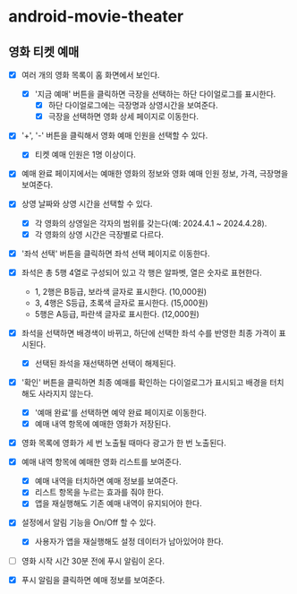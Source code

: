 # android-movie-theater

## 영화 티켓 예매

- [x] 여러 개의 영화 목록이 홈 화면에서 보인다.
    - [x] '지금 예매' 버튼을 클릭하면 극장을 선택하는 하단 다이얼로그를 표시한다.
        - [x] 하단 다이얼로그에는 극장명과 상영시간을 보여준다.
        - [x] 극장을 선택하면 영화 상세 페이지로 이동한다.

- [x] '+', '-' 버튼을 클릭해서 영화 예매 인원을 선택할 수 있다.
    - [x] 티켓 예매 인원은 1명 이상이다.

- [x] 예매 완료 페이지에서는 예매한 영화의 정보와 영화 예매 인원 정보, 가격, 극장명을 보여준다.

- [x] 상영 날짜와 상영 시간을 선택할 수 있다.
    - [x] 각 영화의 상영일은 각자의 범위를 갖는다(예: 2024.4.1 ~ 2024.4.28).
    - [x] 각 영화의 상영 시간은 극장별로 다르다.

- [x] '좌석 선택' 버튼을 클릭하면 좌석 선택 페이지로 이동한다.

- [x] 좌석은 총 5행 4열로 구성되어 있고 각 행은 알파벳, 열은 숫자로 표현한다.
    - 1, 2행은 B등급, 보라색 글자로 표시한다. (10,000원)
    - 3, 4행은 S등급, 초록색 글자로 표시한다. (15,000원)
    - 5행은 A등급, 파란색 글자로 표시한다. (12,000원)

- [x] 좌석을 선택하면 배경색이 바뀌고, 하단에 선택한 좌석 수를 반영한 최종 가격이 표시된다.
    - [x] 선택된 좌석을 재선택하면 선택이 해제된다.

- [x] '확인' 버튼을 클릭하면 최종 예매를 확인하는 다이얼로그가 표시되고 배경을 터치해도 사라지지 않는다.
    - [x] '예매 완료'를 선택하면 예약 완료 페이지로 이동한다.
    - [x] 예매 내역 항목에 예매한 영화가 저장된다.

- [x] 영화 목록에 영화가 세 번 노출될 때마다 광고가 한 번 노출된다.

- [x] 예매 내역 항목에 예매한 영화 리스트를 보여준다.
    - [x] 예매 내역을 터치하면 예매 정보를 보여준다.
    - [x] 리스트 항목을 누르는 효과를 줘야 한다.
    - [x] 앱을 재실행해도 기존 예매 내역이 유지되어야 한다.

- [x] 설정에서 알림 기능을 On/Off 할 수 있다.
    - [x] 사용자가 앱을 재실행해도 설정 데이터가 남아있어야 한다.

- [ ] 영화 시작 시간 30분 전에 푸시 알림이 온다.

- [x] 푸시 알림을 클릭하면 예매 정보를 보여준다.

